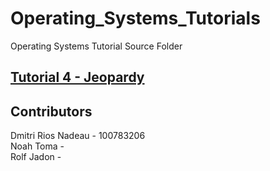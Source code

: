 # Operating_Systems_Tutorials
Operating Systems Tutorial Source Folder

## [Tutorial 4 - Jeopardy](/Tutorial_4)

## Contributors
Dmitri Rios Nadeau - 100783206 <br>
Noah Toma - <br>
Rolf Jadon - <br>

